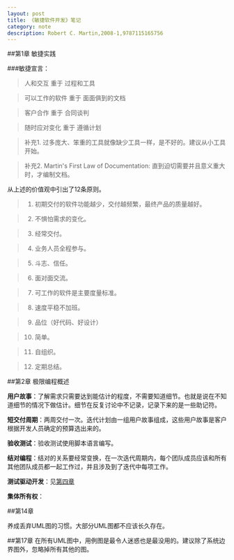 ```yaml
---
layout: post
title: 《敏捷软件开发》笔记
category: note
description: Robert C. Martin,2008-1,9787115165756
---
```


##第1章 敏捷实践

###敏捷宣言：

>人和交互 重于 过程和工具

>可以工作的软件 重于 面面俱到的文档

>客户合作 重于 合同谈判

>随时应对变化 重于 遵循计划

>补充1. 过多庞大、笨重的工具就像缺少工具一样，是不好的。建议从小工具开始。

>补充2. Martin's First Law of Documentation: 直到迫切需要并且意义重大时，才编制文档。

从上述的价值观中引出了12条原则。

>1. 初期交付的软件功能越少，交付越频繁，最终产品的质量越好。

>2. 不惧怕需求的变化。

>3. 经常交付。

>4. 业务人员全程参与。

>5. 斗志、信任。

>6. 面对面交流。

>7. 可工作的软件是主要度量标准。

>8. 速度平稳不加班。

>9. 品位（好代码、好设计）

>10. 简单。

>11. 自组织。

>12. 定期总结。

##第2章 极限编程概述

**用户故事**：了解需求只需要达到能估计的程度，不需要知道细节。也就是说在不知道细节的情况下做估计。细节在反复讨论中不记录，记录下来的是一些助记符。

**短交付周期**：两周交付一次。迭代计划由一组用户故事组成，这些用户故事是客户根据开发人员确定的预算选出来的。

**验收测试**：验收测试使用脚本语言编写。

**结对编程**：结对的关系要经常变换，在一次迭代周期内，每个团队成员应该和所有其他团队成员都一起工作过，并且涉及到了迭代中每项工作。

**测试驱动开发**：见[第四章](#4)

**集体所有权**：



##第14章

养成丢弃UML图的习惯。大部分UML图都不应该长久存在。

##第17章
在所有UML图中，用例图是最令人迷惑也是最没用的。建议除了系统边界图外，忽略掉所有其他的图。
